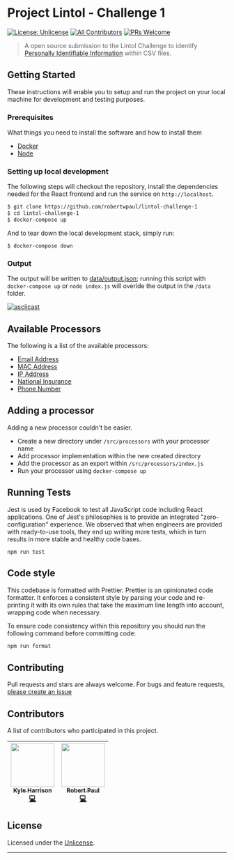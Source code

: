 # Project Lintol - Challenge 1

[![License: Unlicense](https://img.shields.io/badge/license-Unlicense-blue.svg)](http://unlicense.org/)
[![All Contributors](https://img.shields.io/badge/all_contributors-2-blue.svg?style=flat-square)](#contributors)
[![PRs Welcome](https://img.shields.io/badge/PRs-welcome-green.svg)](http://makeapullrequest.com)

> A open source submission to the Lintol Challenge to identify [Personally Identifiable Information](https://mailchi.mp/a5d4c7d57918/challenge-1-personally-identifiable-information) within CSV files.

## Getting Started

These instructions will enable you to setup and run the project on your local machine for development and testing purposes.

### Prerequisites

What things you need to install the software and how to install them

* [Docker](https://docs.docker.com/install/)
* [Node](https://rometools.github.io/rome/)

### Setting up local development

The following steps will checkout the repository, install the dependencies needed for the React frontend and run the service on `http://localhost`.

```bash
$ git clone https://github.com/robertwpaul/lintol-challenge-1
$ cd lintol-challenge-1
$ docker-compose up
```

And to tear down the local development stack, simply run:

```
$ docker-compose down
```

### Output

The output will be written to [data/output.json](data/output.json); running this script with `docker-compose up` or `node index.js` will overide the output in the `/data` folder.

[![asciicast](https://asciinema.org/a/176136.png)](https://asciinema.org/a/176136)

## Available Processors

The following is a list of the available processors:

* [Email Address](docs/processors/email)
* [MAC Address](docs/processors/mac-address)
* [IP Address](docs/processors/ip)
* [National Insurance](docs/processors/national-insurance)
* [Phone Number](docs/processors/phone-number)

## Adding a processor

Adding a new processor couldn't be easier.

* Create a new directory under `/src/processors` with your processor name
* Add processor implementation within the new created directory
* Add the processor as an export within `/src/processors/index.js`
* Run your processor using `docker-compose up`

## Running Tests

Jest is used by Facebook to test all JavaScript code including React applications. One of Jest's philosophies is to provide an integrated "zero-configuration" experience. We observed that when engineers are provided with ready-to-use tools, they end up writing more tests, which in turn results in more stable and healthy code bases.

```
npm run test
```

## Code style

This codebase is formatted with Prettier. Prettier is an opinionated code formatter. It enforces a consistent style by parsing your code and re-printing it with its own rules that take the maximum line length into account, wrapping code when necessary.

To ensure code consistency within this repository you should run the following command before committing code:

```bash
npm run format
```

## Contributing

Pull requests and stars are always welcome. For bugs and feature requests, [please create an issue](https://github.com/robertwpaul/lintol-challenge-1/issues)

## Contributors

A list of contributors who participated in this project.

<!-- ALL-CONTRIBUTORS-LIST:START - Do not remove or modify this section -->
<!-- prettier-ignore -->
| [<img src="https://avatars0.githubusercontent.com/u/1443700?v=4" width="100px;"/><br /><sub><b>Kyle Harrison</b></sub>](http://www.kyleharrison.co.uk)<br />[💻](https://github.com/robertwpaul/lintol-challenge-1/commits?author=apoclyps "Code") | [<img src="https://avatars3.githubusercontent.com/u/25768210?v=4" width="100px;"/><br /><sub><b>Robert Paul</b></sub>](https://github.com/robertwpaul)<br />[💻](https://github.com/robertwpaul/lintol-challenge-1/commits?author=robertwpaul "Code") |
| :---: | :---: |
<!-- ALL-CONTRIBUTORS-LIST:END -->

## License

Licensed under the [Unlicense](#LICENSE).

***
